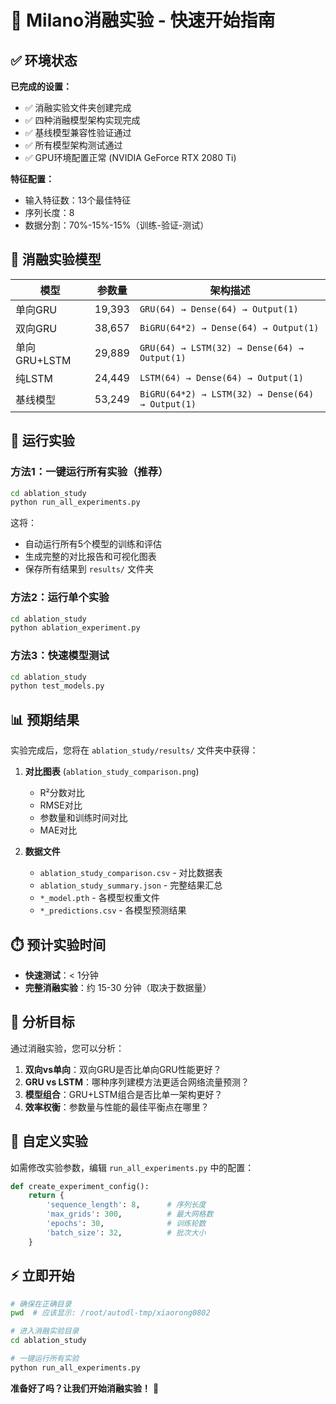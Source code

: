 # 🚀 Milano消融实验 - 快速开始指南

## ✅ 环境状态

**已完成的设置：**
- ✅ 消融实验文件夹创建完成
- ✅ 四种消融模型架构实现完成
- ✅ 基线模型兼容性验证通过
- ✅ 所有模型架构测试通过
- ✅ GPU环境配置正常 (NVIDIA GeForce RTX 2080 Ti)

**特征配置：**
- 输入特征数：13个最佳特征
- 序列长度：8
- 数据分割：70%-15%-15%（训练-验证-测试）

## 🧪 消融实验模型

| 模型 | 参数量 | 架构描述 |
|------|--------|----------|
| 单向GRU | 19,393 | `GRU(64) → Dense(64) → Output(1)` |
| 双向GRU | 38,657 | `BiGRU(64*2) → Dense(64) → Output(1)` |
| 单向GRU+LSTM | 29,889 | `GRU(64) → LSTM(32) → Dense(64) → Output(1)` |
| 纯LSTM | 24,449 | `LSTM(64) → Dense(64) → Output(1)` |
| 基线模型 | 53,249 | `BiGRU(64*2) → LSTM(32) → Dense(64) → Output(1)` |

## 🚀 运行实验

### 方法1：一键运行所有实验（推荐）

```bash
cd ablation_study
python run_all_experiments.py
```

这将：
- 自动运行所有5个模型的训练和评估
- 生成完整的对比报告和可视化图表
- 保存所有结果到 `results/` 文件夹

### 方法2：运行单个实验

```bash
cd ablation_study
python ablation_experiment.py
```

### 方法3：快速模型测试

```bash
cd ablation_study
python test_models.py
```

## 📊 预期结果

实验完成后，您将在 `ablation_study/results/` 文件夹中获得：

1. **对比图表** (`ablation_study_comparison.png`)
   - R²分数对比
   - RMSE对比
   - 参数量和训练时间对比
   - MAE对比

2. **数据文件**
   - `ablation_study_comparison.csv` - 对比数据表
   - `ablation_study_summary.json` - 完整结果汇总
   - `*_model.pth` - 各模型权重文件
   - `*_predictions.csv` - 各模型预测结果

## ⏱️ 预计实验时间

- **快速测试**：< 1分钟
- **完整消融实验**：约 15-30 分钟（取决于数据量）

## 🎯 分析目标

通过消融实验，您可以分析：
1. **双向vs单向**：双向GRU是否比单向GRU性能更好？
2. **GRU vs LSTM**：哪种序列建模方法更适合网络流量预测？
3. **模型组合**：GRU+LSTM组合是否比单一架构更好？
4. **效率权衡**：参数量与性能的最佳平衡点在哪里？

## 🔧 自定义实验

如需修改实验参数，编辑 `run_all_experiments.py` 中的配置：

```python
def create_experiment_config():
    return {
        'sequence_length': 8,      # 序列长度
        'max_grids': 300,          # 最大网格数
        'epochs': 30,              # 训练轮数
        'batch_size': 32,          # 批次大小
    }
```

## ⚡ 立即开始

```bash
# 确保在正确目录
pwd  # 应该显示: /root/autodl-tmp/xiaorong0802

# 进入消融实验目录
cd ablation_study

# 一键运行所有实验
python run_all_experiments.py
```

**准备好了吗？让我们开始消融实验！** 🚀